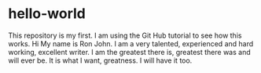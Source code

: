 # hello-world
This repository is my first. I am using the Git Hub tutorial to see how this works.
Hi My name is Ron John. I am a very talented, experienced and hard working, excellent writer. I am the greatest there is, greatest there was and will ever be. It is what I want, greatness. I will have it too.
